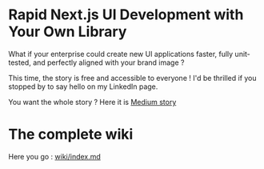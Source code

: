 # Rapid Next.js UI Development with Your Own Library

What if your enterprise could create new UI applications faster, fully unit-tested, and perfectly aligned with your brand image ?

This time, the story is free and accessible to everyone ! I'd be thrilled if you stopped by to say hello on my LinkedIn page.

You want the whole story ? Here it is [Medium story]()

# The complete wiki

Here you go : [wiki/index.md](wiki/index.md)